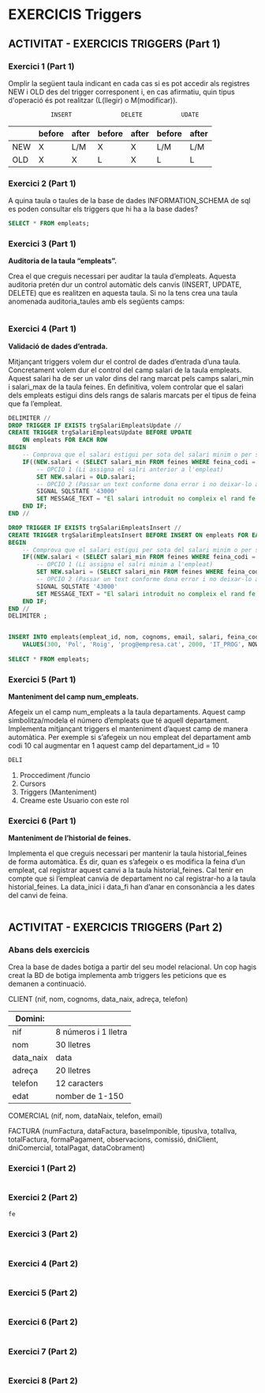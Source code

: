 # EXERCICIS Triggers

## ACTIVITAT - EXERCICIS TRIGGERS (Part 1)

### **Exercici 1 (Part 1)**

Omplir la següent taula indicant en cada cas si es pot accedir als registres NEW i OLD des del trigger corresponent i, en cas afirmatiu, quin tipus d'operació és pot realitzar (L(llegir) o M(modificar)).

```slq
            INSERT              DELETE           UDATE
```

| | before | after | before | after | before | after |
| --- | --- | --- | --- | --- | --- | --- |
| NEW |  X  | L/M |  X  |  X  | L/M | L/M |
| OLD |  X  |  X  |  L  |  X  |  L  |  L  |

### **Exercici 2 (Part 1)**

A quina taula o taules de la base de dades INFORMATION_SCHEMA de sql es poden consultar els triggers que hi ha a la base dades?

```sql
SELECT * FROM empleats;

```

### **Exercici 3 (Part 1)**

**Auditoria de la taula “empleats”.**

Crea el que creguis necessari per auditar la taula d’empleats. Aquesta auditoria pretén dur un control automàtic dels canvis (INSERT, UPDATE, DELETE) que es realitzen en aquesta taula. Si no la tens crea una taula anomenada auditoria_taules amb els següents camps:

```sql

```

### **Exercici 4 (Part 1)**

**Validació de dades d’entrada.**

Mitjançant triggers volem dur el control de dades d’entrada d’una taula. Concretament volem dur el control del camp salari de la taula empleats. Aquest salari ha de ser un valor dins del rang marcat pels camps salari_min i salari_max de la taula feines. En definitiva, volem controlar que el salari dels empleats estigui dins dels rangs de salaris marcats per el tipus de feina que fa l’empleat.

```sql
DELIMITER //
DROP TRIGGER IF EXISTS trgSalariEmpleatsUpdate //
CREATE TRIGGER trgSalariEmpleatsUpdate BEFORE UPDATE 
    ON empleats FOR EACH ROW
BEGIN
    -- Comprova que el salari estigui per sota del salari minim o per sobre del salari maxim
    IF((NEW.salari < (SELECT salari_min FROM feines WHERE feina_codi = NEW.feina_codi)) OR (NEW.salari > (SELECT salari_max FROM feines WHERE feina_codi = NEW.feina_codi))) THEN
        -- OPCIO 1 (Li assigna el salri anterior a l'empleat)
        SET NEW.salari = OLD.salari;
        -- OPCIO 2 (Passar un text conforme dona error i no deixar-lo assignar)
        SIGNAL SQLSTATE '43000'
        SET MESSAGE_TEXT = "El salari introduït no compleix el rand fe salri de la geina_codi";
    END IF;
END //

DROP TRIGGER IF EXISTS trgSalariEmpleatsInsert //
CREATE TRIGGER trgSalariEmpleatsInsert BEFORE INSERT ON empleats FOR EACH ROW
BEGIN
    -- Comprova que el salari estigui per sota del salari minim o per sobre del salari maxim
    IF((NEW.salari < (SELECT salari_min FROM feines WHERE feina_codi = NEW.feina_codi)) OR (NEW.salari > (SELECT salari_max FROM feines WHERE feina_codi = NEW.feina_codi))) THEN 
        -- OPCIO 1 (Li assigna el salri minim a l'empleat)
        SET NEW.salari = (SELECT salari_min FROM feines WHERE feina_codi = NEW.feina_codi);
        -- OPCIO 2 (Passar un text conforme dona error i no deixar-lo assignar)
        SIGNAL SQLSTATE '43000'
        SET MESSAGE_TEXT = "El salari introduït no compleix el rand fe salri de la geina_codi";
    END IF;
END //
DELIMITER ;


INSERT INTO empleats(empleat_id, nom, cognoms, email, salari, feina_codi, data_contractacio)
    VALUES(300, 'Pol', 'Roig', 'prog@empresa.cat', 2000, 'IT_PROG', NOW());
    
SELECT * FROM empleats;
```

### **Exercici 5 (Part 1)**

**Manteniment del camp num_empleats.**

Afegeix un el camp num_empleats a la taula departaments. Aquest camp simbolitza/modela el número d’empleats que té aquell departament. Implementa mitjançant triggers el manteniment d’aquest camp de manera automàtica. Per exemple si s’afegeix un nou empleat del departament amb codi 10 cal augmentar en 1 aquest camp del departament_id = 10

```sql
DELI
```

1. Proccediment /funcio
2. Cursors
3. Triggers (Manteniment)
4. Creame este Usuario con este rol

### **Exercici 6 (Part 1)**

**Manteniment de l’historial de feines.**

Implementa el que creguis necessari per mantenir la taula historial_feines de forma automàtica. És dir, quan es s’afegeix o es modifica la feina d’un empleat, cal registrar aquest canvi a la taula historial_feines.
Cal tenir en compte que si l’empleat canvia de departament no cal registrar-ho a la taula historial_feines.
La data_inici i data_fi han d’anar en consonància a les dates del canvi de feina.

```sql

```

## ACTIVITAT - EXERCICIS TRIGGERS (Part 2)

### **Abans dels exercicis**

Crea la base de dades botiga a partir del seu model relacional. Un cop hagis creat la BD de botiga implementa amb triggers les peticions que es demanen a continuació.

CLIENT (nif, nom, cognoms, data_naix, adreça, telefon)

| Domini: |  |
| --- | --- |
| nif | 8 números i 1 lletra|
|nom | 30 lletres|
|data_naix | data|
|adreça | 20 lletres|
|telefon | 12 caracters|
|edat | nomber de 1-150 |

COMERCIAL (nif, nom, dataNaix, telefon, email)

FACTURA (numFactura, dataFactura, baseImponible, tipusIva, totalIva, totalFactura, formaPagament, observacions, comissió, dniClient, dniComercial, totalPagat, dataCobrament)

### **Exercici 1 (Part 2)**

```sql

```

### **Exercici 2 (Part 2)**

```sql
fe

```

### **Exercici 3 (Part 2)**

```sql

```

### **Exercici 4 (Part 2)**

```sql

```

### **Exercici 5 (Part 2)**

```sql

```

### **Exercici 6 (Part 2)**

```sql

```

### **Exercici 7 (Part 2)**

```sql

```

### **Exercici 8 (Part 2)**

```sql

```
